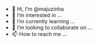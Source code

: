 - 👋 Hi, I’m @majuzinha
- 👀 I’m interested in ...
- 🌱 I’m currently learning ...
- 💞️ I’m looking to collaborate on ...
- 📫 How to reach me ...

<!---
josinapradl/josinapradl is a ✨ special ✨ repository because its `README.md` (this file) appears on your GitHub profile.
You can click the Preview link to take a look at your changes.
--->
